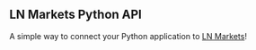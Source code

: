 ## LN Markets Python API 

A simple way to connect your Python application to [LN Markets](https://lnmarkets.com/)!

